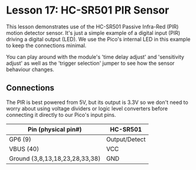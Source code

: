 # Lesson 17: HC-SR501 PIR Sensor #

This lesson demonstrates use of the HC-SR501 Passive Infra-Red (PIR) motion detector sensor.
It's just a simple example of a digital input (PIR) driving a digital output (LED).
We use the Pico's internal LED in this example to keep the connections minimal.

You can play around with the module's 'time delay adjust' and 'sensitivity adjust' as well
as the 'trigger selection' jumper to see how the sensor behaviour changes.

## Connections ##

The PIR is best powered from 5V, but its output is 3.3V so we don't need to worry about using
voltage dividers or logic level converters before connecting it directly to our Pico's input pins.

| Pin (physical pin#) | HC-SR501 |
|-|-|
| GP6 (9) | Output/Detect |
| VBUS (40) | VCC |
| Ground (3,8,13,18,23,28,33,38) | GND |
